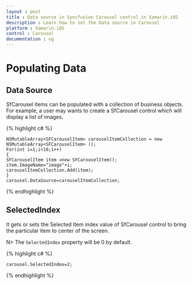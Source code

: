 ```yaml
---
layout : post
title : Data source in Syncfusion Carousel control in Xamarin.iOS
description : Learn how to set the Data source in Carousel 
platform : Xamarin.iOS
control : Carousel
documentation : ug
---
```


# Populating Data

## Data Source

SfCarousel items can be populated with a collection of business objects. For example, a user may wants to create a SfCarousel control which will display a list of images.

{% highlight c# %}

	NSMutableArray<SFCarouselItem> carouselItemCollection = new NSMutableArray<SFCarouselItem> ();
	For(int i=1;i<18;i++)
	{
	SFCarouselItem item =new SFCarouselItem();
	item.ImageName="image"+i;
	carouselItemCollection.Add(item);
	}
	carousel.DataSource=carouselItemCollection;
	
{% endhighlight %}

## SelectedIndex

It gets or sets the Selected Item index value of SfCarousel control to bring the particular item to center of the screen.

N> The `SelectedIndex` property will be 0 by default.

{% highlight c# %}

	carousel.SelectedIndex=2;

{% endhighlight %}

